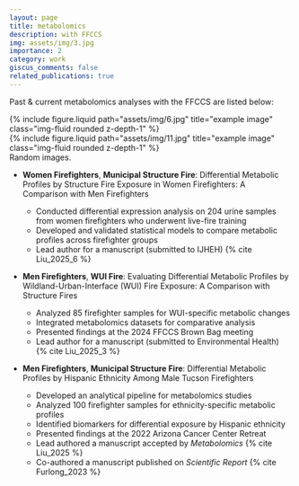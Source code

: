 ```yaml
---
layout: page
title: metabolomics
description: with FFCCS
img: assets/img/3.jpg
importance: 2
category: work
giscus_comments: false
related_publications: true
---
```


Past & current metabolomics analyses with the FFCCS are listed below:

<div class="row justify-content-sm-center">
    <div class="col-sm-8 mt-3 mt-md-0">
        {% include figure.liquid path="assets/img/6.jpg" title="example image" class="img-fluid rounded z-depth-1" %}
    </div>
    <div class="col-sm-4 mt-3 mt-md-0">
        {% include figure.liquid path="assets/img/11.jpg" title="example image" class="img-fluid rounded z-depth-1" %}
    </div>
</div>
<div class="caption">
    Random images.
</div>

- **Women Firefighters**, **Municipal Structure Fire**: Differential Metabolic Profiles by Structure Fire Exposure in Women Firefighters: A Comparison with Men Firefighters
  - Conducted differential expression analysis on 204 urine samples from women firefighters who underwent live-fire training
  - Developed and validated statistical models to compare metabolic profiles across firefighter groups
  - Lead author for a manuscript (submitted to IJHEH) {% cite Liu_2025_6 %}

- **Men Firefighters**, **WUI Fire**: Evaluating Differential Metabolic Profiles by Wildland-Urban-Interface (WUI) Fire Exposure: A Comparison with Structure Fires
  - Analyzed 85 firefighter samples for WUI-specific metabolic changes
  - Integrated metabolomics datasets for comparative analysis
  - Presented findings at the 2024 FFCCS Brown Bag meeting
  - Lead author for a manuscript (submitted to Environmental Health) {% cite Liu_2025_3 %}

- **Men Firefighters**, **Municipal Structure Fire**: Differential Metabolic Profiles by Hispanic Ethnicity Among Male Tucson Firefighters
  - Developed an analytical pipeline for metabolomics studies
  - Analyzed 100 firefighter samples for ethnicity-specific metabolic profiles
  - Identified biomarkers for differential exposure by Hispanic ethnicity
  - Presented findings at the 2022 Arizona Cancer Center Retreat
  - Lead authored a manuscript accepted by *Metabolomics* {% cite Liu_2025 %}
  - Co-authored a manuscript published on *Scientific Report* {% cite Furlong_2023 %}
